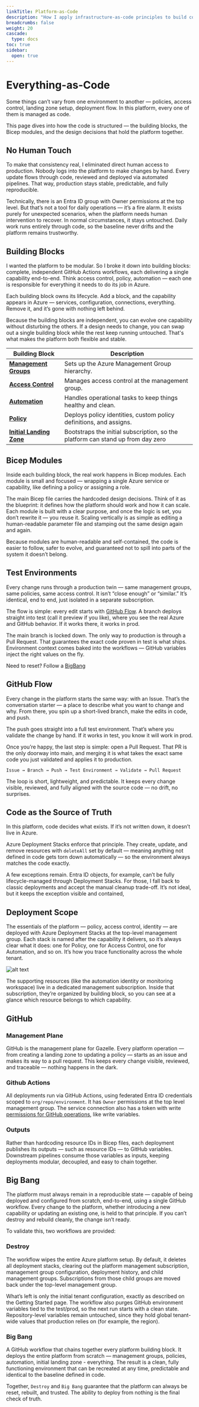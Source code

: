 ```yaml
---
linkTitle: Platform-as-Code
description: "How I apply infrastructure-as-code principles to build composable Azure landing zones with Bicep and GitHub"
breadcrumbs: false
weight: 20
cascade:
  type: docs  
toc: true
sidebar:
  open: true
---
```

# Everything-as-Code

Some things can’t vary from one environment to another — policies, access control, landing zone setup, deployment flow. In this platform, every one of them is managed as code.

This page dives into how the code is structured — the building blocks, the Bicep modules, and the design decisions that hold the platform together.

## No Human Touch

To make that consistency real, I eliminated direct human access to production. Nobody logs into the platform to make changes by hand. Every update flows through code, reviewed and deployed via automated pipelines. That way, production stays stable, predictable, and fully reproducible.

Technically, there is an Entra ID group with Owner permissions at the top level. But that’s not a tool for daily operations — it’s a fire alarm. It exists purely for unexpected scenarios, when the platform needs human intervention to recover. In normal circumstances, it stays untouched. Daily work runs entirely through code, so the baseline never drifts and the platform remains trustworthy.

## Building Blocks

I wanted the platform to be modular. So I broke it down into building blocks: complete, independent GitHub Actions workflows, each delivering a single capability end-to-end. Think access control, policy, automation — each one is responsible for everything it needs to do its job in Azure.

Each building block owns its lifecycle. Add a block, and the capability appears in Azure — services, configuration, connections, everything. Remove it, and it’s gone with nothing left behind.

Because the building blocks are independent, you can evolve one capability without disturbing the others. If a design needs to change, you can swap out a single building block while the rest keep running untouched. That's what makes the platform both flexible and stable.


| Building Block   | Description |
|------------------|-------------|
| [**Management Groups**](/docs/platform-as-code/building-blocks/management-groups/) | Sets up the Azure Management Group hierarchy. |
| [**Access Control**](/docs/platform-as-code/building-blocks/access-control/) | Manages access control at the management group. |
| [**Automation**](/docs/platform-as-code/building-blocks/platform-automation/)   | Handles operational tasks to keep things healthy and clean. |
| [**Policy**](/docs/platform-as-code/building-blocks/azure-policy/)       | Deploys policy identities, custom policy definitions, and assigns. |
| [**Initial Landing Zone**](/docs/platform-as-code/building-blocks/initial-landing-zone/)       | Bootstraps the initial subscription, so the platform can stand up from day zero |


## Bicep Modules

Inside each building block, the real work happens in Bicep modules.
Each module is small and focused — wrapping a single Azure service or capability, like defining a policy or assigning a role.

The main Bicep file carries the hardcoded design decisions. Think of it as the blueprint: it defines how the platform should work and how it can scale. Each module is built with a clear purpose, and once the logic is set, you don’t rewrite it — you reuse it. Scaling vertically is as simple as editing a human-readable parameter file and stamping out the same design again and again.

Because modules are human-readable and self-contained, the code is easier to follow, safer to evolve, and guaranteed not to spill into parts of the system it doesn’t belong.


## Test Environments

Every change runs through a production twin — same management groups, same policies, same access control. It isn’t “close enough” or “similar.” It’s identical, end to end, just isolated in a separate subscription.

The flow is simple: every edit starts with [GitHub Flow](#github-flow). A branch deploys straight into test (call it preview if you like), where you see the real Azure and GitHub behavior. If it works there, it works in prod. 

The main branch is locked down. The only way to production is through a Pull Request. That guarantees the exact code proven in test is what ships. Environment context comes baked into the workflows — GitHub variables inject the right values on the fly.

Need to reset? Follow a [BigBang](#big-bang)

## GitHub Flow

Every change in the platform starts the same way: with an Issue. That’s the conversation starter — a place to describe what you want to change and why. From there, you spin up a short-lived branch, make the edits in code, and push.

The push goes straight into a full test environment. That’s where you validate the change by hand. If it works in test, you know it will work in prod.

Once you’re happy, the last step is simple: open a Pull Request. That PR is the only doorway into main, and merging it is what takes the exact same code you just validated and applies it to production.

```
Issue → Branch → Push → Test Environment → Validate → Pull Request

```

The loop is short, lightweight, and predictable. It keeps every change visible, reviewed, and fully aligned with the source code — no drift, no surprises.

## Code as the Source of Truth

In this platform, code decides what exists. If it’s not written down, it doesn’t live in Azure.

Azure Deployment Stacks enforce that principle. They create, update, and remove resources with `deleteAll` set by default — meaning anything not defined in code gets torn down automatically — so the environment always matches the code exactly.

A few exceptions remain. Entra ID objects, for example, can’t be fully lifecycle-managed through Deployment Stacks. For those, I fall back to classic deployments and accept the manual cleanup trade-off. It’s not ideal, but it keeps the exception visible and contained,

## Deployment Scope

The essentials of the platform — policy, access control, identity — are deployed with Azure Deployment Stacks at the top-level management group. Each stack is named after the capability it delivers, so it’s always clear what it does: one for Policy, one for Access Control, one for Automation, and so on. It’s how you trace functionality across the whole tenant.

![alt text](image.png)

The supporting resources (like the automation identity or monitoring workspace) live in a dedicated management subscription. Inside that subscription, they’re organized by building block, so you can see at a glance which resource belongs to which capability.

## GitHub 

### Management Plane
GitHub is the management plane for Gazelle. Every platform operation — from creating a landing zone to updating a policy — starts as an issue and makes its way to a pull request. This keeps every change visible, reviewed, and traceable — nothing happens in the dark.

### Github Actions
All deployments run via GitHub Actions, using federated Entra ID credentials scoped to `org/repo/environment`. It has `Owner` permissions at the top level management group. The service connection also has a token with write [permissions for GitHub operations](/docs/getting-started/#github), like write variables.

### Outputs

Rather than hardcoding resource IDs in Bicep files, each deployment publishes its outputs — such as resource IDs — to GitHub variables. Downstream pipelines consume those variables as inputs, keeping deployments modular, decoupled, and easy to chain together.

## Big Bang

The platform must always remain in a reproducible state — capable of being deployed and configured from scratch, end-to-end, using a single GitHub workflow. Every change to the platform, whether introducing a new capability or updating an existing one, is held to that principle. If you can’t destroy and rebuild cleanly, the change isn’t ready.

To validate this, two workflows are provided:

### Destroy

The workflow wipes the entire Azure platform setup. By default, it deletes all deployment stacks, clearing out the platform management subscription, management group configuration, deployment history, and child management groups. Subscriptions from those child groups are moved back under the top-level management group.

What’s left is only the initial tenant configuration, exactly as described on the Getting Started page. The workflow also purges GitHub environment variables tied to the test/prod, so the next run starts with a clean state. Repository-level variables remain untouched, since they hold global tenant-wide values that production relies on (for example, the region).

### Big Bang
A GitHub workflow that chains together every platform building block. It deploys the entire platform from scratch — management groups, policies, automation, initial landing zone -  everything. The result is a clean, fully functioning environment that can be recreated at any time, predictable and identical to the baseline defined in code.

Together, `Destroy` and `Big Bang` guarantee that the platform can always be reset, rebuilt, and trusted. The ability to deploy from nothing is the final check of truth.